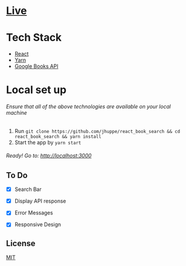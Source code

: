 # [Live](https://book-search-reactjs.herokuapp.com/)

# Tech Stack
- [React](https://reactjs.org/docs/getting-started.html)
- [Yarn](https://yarnpkg.com/en/docs)
- [Google Books API](https://developers.google.com/books/docs/overview)

# Local set up
###### Ensure that all of the above technologies are available on your local machine
1. Run `git clone https://github.com/jhuppe/react_book_search && cd react_book_search && yarn install`
2. Start the app by `yarn start`
###### Ready! Go to: [http://localhost:3000](http://localhost:3000)

## To Do
- [X] Search Bar
- [X] Display API response
- [X] Error Messages
- [X] Responsive Design




## License
[MIT](https://github.com/jhuppe/react_book_search/blob/master/LICENSE)
